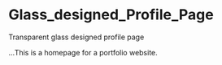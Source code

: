 # Glass_designed_Profile_Page
Transparent glass designed profile page 

...This is a homepage for a portfolio website. 

